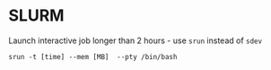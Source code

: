 # SLURM
Launch interactive job longer than 2 hours - use `srun` instead of `sdev`
```
srun -t [time] --mem [MB]  --pty /bin/bash
```
